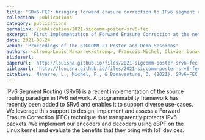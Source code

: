 ```yaml
---
title: "SRv6-FEC: bringing forward erasure correction to IPv6 segment routing"
collection: publications
category: publications
permalink: /publication/2021-sigcomm-poster-srv6-fec
excerpt: 'First implementation of Forward Erasure Correction at the network layer using IPv6 Segment Routing and eBPF.'
date: 2021-08-24
venue: 'Proceedings of the SIGCOMM 21 Poster and Demo Sessions'
authors: <strong>Louis Navarre</strong>, François Michel, Olivier bonaventure
slidesurl:
paperurl: 'http://louisna.github.io/files/2021-sigcomm-poster-srv6-fec.pdf'
bibtexurl: 'http://louisna.github.io/files/2021-sigcomm-poster-srv6-fec.bib'
citation: 'Navarre, L., Michel, F., & Bonaventure, O. (2021). SRv6-FEC: bringing forward erasure correction to IPv6 segment routing. In Proceedings of the SIGCOMM 21 Poster and Demo Sessions (pp. 45-47).'
---
```

IPv6 Segment Routing (SRv6) is a recent implementation of the source routing paradigm
in IPv6 network. A programmability framework has recently been added to SRv6 and enables it to support diverse
use-cases. We leverage this support to design, implement and assess a Forward Erasure Correction (FEC) technique
that transparently protects IPv6 packets. We implement our encoders and decoders using eBPF on the Linux kernel
and evaluate the benefits that they bring with IoT devices.